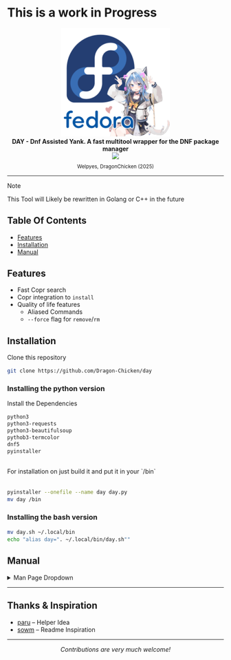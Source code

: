 # This is a work in Progress

<div align="center">
  <img src="./.github/logo.png" width="50%">
  <br>
  <b>DAY - Dnf Assisted Yank. A fast multitool wrapper for the DNF package manager</b>
  <br>
  <a href="https://github.com/Dragon-Chicken/day">
    <img src="https://img.shields.io/github/repo-size/Dragon-Chicken/day?color=6E93CC&labelColor=1a1e29&style=for-the-badge">
  </a>
  <br>
  <sub>Welpyes, DragonChicken (2025)</sub>
</div>

---

> [!NOTE]
> This Tool will Likely be rewritten
> in Golang or C++ in the future 

## Table Of Contents
- [Features](#Features)
- [Installation](#Installation)
- [Manual](#Manual)

## Features

- Fast Copr search
- Copr integration to `install`
- Quality of life features
   * Aliased Commands 
   * `--force` flag for `remove`/`rm`

## Installation

Clone this repository
```sh
git clone https://github.com/Dragon-Chicken/day
```

### Installing the python version

Install the Dependencies
```
python3
python3-requests
python3-beautifulsoup
pythob3-termcolor
dnf5
pyinstaller
```
<br>
For installation on just build it and put it in your `/bin`

```sh

pyinstaller --onefile --name day day.py
mv day /bin
```

### Installing the bash version
```sh
mv day.sh ~/.local/bin
echo "alias day=". ~/.local/bin/day.sh""
```

## Manual

<details>
<summary>Man Page Dropdown</summary>
<pre><code>
DAY(1)                            Day Manual                            DAY(1)

NAME
       day - Dnf Assisted Yank, A dnf wrapper with
       quality of life features

SYNOPSIS
       day [--help] [--help-dnf] [command] [arguments...]

DESCRIPTION
       Day is a Python-based dnf wrapper for RPM-based Linux Distributions.
       It integrates Copr features namely the Search function to the dnf
       Package Manager and installs copr projects found in
       https://copr.fedorainfracloud.org with ease

OPTIONS
       --help, -h
              Displays the Day specific help page

       --help-dnf
              Displays the Dnf help page

COMMANDS
       search <query>
              Search for packages matching the query in standard repositories. If no
              matches are found, prompts to search COPR repositories.
              Example:
                  day search bottom
                  # If no matches, prompts: "Would you like to search COPR repositories? (Y/n)"

       copr search <query>
              Search COPR repositories for projects matching the query. Displays
              project names, supported architectures, and truncated descriptions.
              Example:
                  day copr search bottom
                  # Output: Project names with highlighted matches, architectures, and descriptions

       install, i, in <package>...
              Install one or more packages. Supports COPR projects by specifying
              <owner/project> (e.g., atim/bottom), which automatically enables the
              COPR repository before installing the package. Uses -y for non-interactive
              installation.
              Example:
                  day install git atim/bottom
                  # Enables atim/bottom COPR repository and installs git and bottom

       remove, rm <package>... [-f|--force]
              Remove one or more installed packages. Checks for DNF database locks
              and requires sudo. The --force (-f) option uses rpm -e --nodeps to bypass
              dependency checks, but verifies package existence first.
              Example:
                  day remove nano
                  # Runs dnf5 remove -y nano
                  day remove nano -f
                  # Runs rpm -e --nodeps nano after verifying nano is installed

       upgrade, ug, upg [<package>...]
              Upgrade specified packages or all packages if none are specified. Passes
              additional arguments to dnf5 upgrade.
              Example:
                  day upgrade
                  # Runs dnf5 upgrade
                  day upg vim
                  # Runs dnf5 upgrade vim

       list, ls [<options>...]
              List packages (e.g., installed, available, extras). Passes additional
              arguments to dnf5 list.
              Example:
                  day list installed
                  # Runs dnf5 list installed

       download, dw <package>... [--srpm] [--debuginfo]
              Download packages to the current or specified directory without installing.
              Supports --srpm for source RPMs and --debuginfo for debuginfo RPMs.
              Example:
                  day download vim --srpm
                  # Runs dnf5 download vim --srpm

       cl
              Clean all cached data, equivalent to dnf5 clean all.
              Example:
                  day cl
                  # Runs dnf5 clean all

       <other dnf5 commands> [<subcommand>] [<arguments>...]
              Any unrecognized command is passed directly to dnf5, supporting all dnf5
              commands and subcommands (e.g., advisory summary, history list, copr add).
              Example:
                  day history list
                  # Runs dnf5 history list
                  day copr add myproject/mypackage
                  # Runs dnf5 copr add myproject/mypackage
                  day advisory summary
                  # Runs dnf5 advisory summary

EXAMPLES
       Search for a package and fall back to COPR:
           day search bottom

       Install a package from a COPR repository:
           day install atim/bottom

       Remove a package forcefully:
           day rm nano -f

       List transaction history:
           day history list

       Add a COPR repository:
           day copr add myproject/mypackage

       Upgrade all packages:
           day upg

SEE ALSO
       dnf5(8), dnf5-plugins(8), dnf.conf(5)

       Online documentation:
           https://dnf5.readthedocs.io
           https://dnf-plugins-core.readthedocs.io
</code></pre>
</details>

---

## Thanks & Inspiration

- [paru](https://github.com/Morganamilo/paru) – Helper Idea 
- [sowm](https://github.com/dylanaraps/sowm) – Readme Inspiration

--- 
<p align="center">
  <em>Contributions are very much welcome!</em>
</p>

